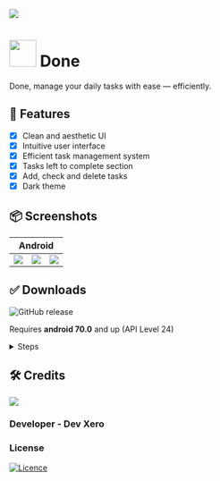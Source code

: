 <img src="https://user-images.githubusercontent.com/70282966/218273283-7a1d1f70-69d8-40ee-a098-28fd640639a1.svg" />

# <img src="https://user-images.githubusercontent.com/70282966/218273247-9a89309c-5335-4c19-8a3b-c01927e9846e.svg" width="48px" /> Done

Done, manage your daily tasks with ease — efficiently.

## 📝 Features
- [x] Clean and aesthetic UI
- [x] Intuitive user interface
- [x] Efficient task management system
- [x] Tasks left to complete section
- [x] Add, check and delete tasks
- [x] Dark theme

## 📦 Screenshots
<table>
  <thead>
    <tr>
      <th colspan="4">Android</th>
    </tr>
  </thead>
  <tbody>
    <tr>
      <td>
        <img src="https://user-images.githubusercontent.com/70282966/218566082-aae14f85-328d-4f63-ae57-c38488114ccf.png" >
      </td>
      <td>
        <img src="https://user-images.githubusercontent.com/70282966/218566982-9fe6d8a4-186d-428c-bfea-15a4a058b6d5.png" >
      </td>
      <td>
        <img src="https://user-images.githubusercontent.com/70282966/218567052-7e411f14-01a7-4c7d-b45e-1165ed995510.png" >
      </td>
    </tr>
  </tbody>
</table>

## ✅ Downloads
![GitHub release](https://img.shields.io/github/downloads/dev-xero/done-app/v1.0.0/total?color=3ddc84&label=Download%20app&logo=android&style=for-the-badge)

Requires **android 70.0** and up (API Level 24)

<details>
  <summary> Steps </summary>
  
  1. [Download the app](https://github.com/dev-xero/done-app/v1.0.0) by clicking the green button or this link.
  2. Locate the file and install, you might get a warning, that's because the app isn't from the playstore, but it's safe to accept.
  3. After installing, you should be able to use the app.
</details>

## 🛠️ Credits

[![](https://contrib.rocks/image?repo=dev-xero/done-app)](https://github.com/AnimeNow-Team/AnimeNow/graphs/contributors)
### Developer - Dev Xero

### License

[![Licence](https://img.shields.io/github/license/dev-xero/done-app?style=for-the-badge&color=5d8ee8)](./LICENSE)
